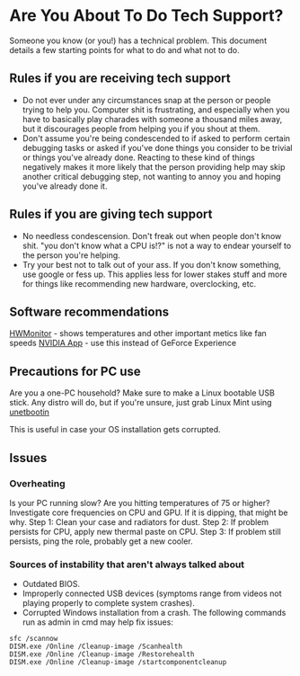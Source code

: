 # Are You About To Do Tech Support?
Someone you know (or you!) has a technical problem. This document details a few starting points for what to do and what not to do.

## Rules if you are receiving tech support
* Do not ever under any circumstances snap at the person or people trying to help you. Computer shit is frustrating, and especially when you have to basically play charades with someone a thousand miles away, but it discourages people from helping you if you shout at them.
*  Don't assume you're being condescended to if asked to perform certain debugging tasks or asked if you've done things you consider to be trivial or things you've already done. Reacting to these kind of things negatively makes it more likely that the person providing help may skip another critical debugging step, not wanting to annoy you and hoping you've already done it.

## Rules if you are giving tech support
* No needless condescension. Don't freak out when people don't know shit. "you don't know what a CPU is!?" is not a way to endear yourself to the person you're helping.
* Try your best not to talk out of your ass. If you don't know something, use google or fess up. This applies less for lower stakes stuff and more for things like recommending new hardware, overclocking, etc.


## Software recommendations
[HWMonitor](https://www.cpuid.com/softwares/hwmonitor.html) - shows temperatures and other important metics like fan speeds
[NVIDIA App](https://www.nvidia.com/en-us/software/nvidia-app/) - use this instead of GeForce Experience

## Precautions for PC use
Are you a one-PC household? Make sure to make a Linux bootable USB stick.
Any distro will do, but if you're unsure, just grab Linux Mint using [unetbootin](https://unetbootin.github.io/)

This is useful in case your OS installation gets corrupted.


## Issues

### Overheating
Is your PC running slow? Are you hitting temperatures of 75 or higher? Investigate core frequencies on CPU and GPU. If it is dipping, that might be why.
Step 1: Clean your case and radiators for dust.
Step 2: If problem persists for CPU, apply new thermal paste on CPU.
Step 3: If problem still persists, ping the role, probably get a new cooler.

### Sources of instability that aren't always talked about
* Outdated BIOS.
* Improperly connected USB devices (symptoms range from videos not playing properly to complete system crashes).
* Corrupted Windows installation from a crash. The following commands run as admin in cmd may help fix issues:
```
sfc /scannow 
DISM.exe /Online /Cleanup-image /Scanhealth
DISM.exe /Online /Cleanup-image /Restorehealth
DISM.exe /Online /Cleanup-image /startcomponentcleanup
```
